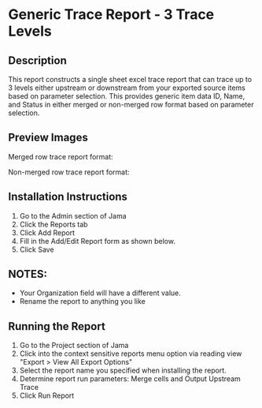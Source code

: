 # Generic Trace Report - 3 Trace Levels

## Description
This report constructs a single sheet excel trace report that can trace up to 3 levels either upstream or downstream from your exported source items based on parameter selection. This provides generic item data ID, Name, and Status in either merged or non-merged row format based on parameter selection.  

## Preview Images
Merged row trace report format:

Non-merged row trace report format:


## Installation Instructions
1. Go to the Admin section of Jama
1. Click the Reports tab
1. Click Add Report
1. Fill in the Add/Edit Report form as shown below.
1. Click Save



## NOTES: 
- Your Organization field will have a different value.  
- Rename the report to anything you like


## Running the Report
1. Go to the Project section of Jama
1. Click into the context sensitive reports menu option via reading view "Export > View All Export Options"
1. Select the report name you specified when installing the report.
1. Determine report run parameters: Merge cells and Output Upstream Trace
1. Click Run Report
